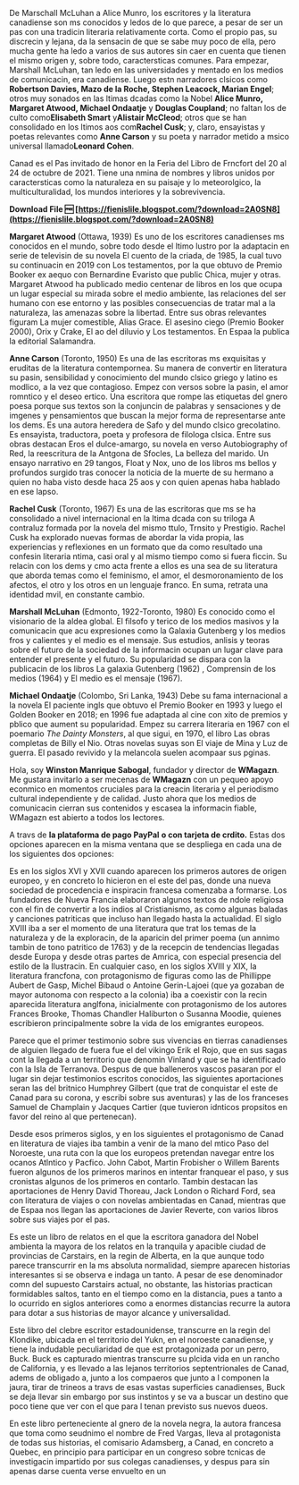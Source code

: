 
 
De Marschall McLuhan a Alice Munro, los escritores y la literatura canadiense son ms conocidos y ledos de lo que parece, a pesar de ser un pas con una tradicin literaria relativamente corta. Como el propio pas, su discrecin y lejana, da la sensacin de que se sabe muy poco de ella, pero mucha gente ha ledo a varios de sus autores sin caer en cuenta que tienen el mismo origen y, sobre todo, caractersticas comunes. Para empezar, Marshall McLuhan, tan ledo en las universidades y mentado en los medios de comunicacin, era canadiense. Luego estn narradores clsicos como **Robertson Davies, Mazo de la Roche, Stephen Leacock, Marian Engel**; otros muy sonados en las ltimas dcadas como la Nobel **Alice Munro, Margaret Atwood, Michael Ondaatje** y **Douglas Coupland**; no faltan los de culto como**Elisabeth Smart** y**Alistair McCleod**; otros que se han consolidado en los ltimos aos com**Rachel Cusk**; y, claro, ensayistas y poetas relevantes como **Anne Carson** y su poeta y narrador metido a msico universal llamado**Leonard Cohen**.
 
Canad es el Pas invitado de honor en la Feria del Libro de Frncfort del 20 al 24 de octubre de 2021. Tiene una nmina de nombres y libros unidos por caractersticas como la naturaleza en su paisaje y lo meteorolgico, la multiculturalidad, los mundos interiores y la sobrevivencia.
 
**Download File 🆓 [https://fienislile.blogspot.com/?download=2A0SN8](https://fienislile.blogspot.com/?download=2A0SN8)**


 
**Margaret Atwood** (Ottawa, 1939)
Es uno de los escritores canadienses ms conocidos en el mundo, sobre todo desde el ltimo lustro por la adaptacin en serie de televisin de su novela El cuento de la criada, de 1985, la cual tuvo su continuacin en 2019 con Los testamentos, por la que obtuvo de Premio Booker ex aequo con Bernardine Evaristo que public Chica, mujer y otras. Margaret Atwood ha publicado medio centenar de libros en los que ocupa un lugar especial su mirada sobre el medio ambiente, las relaciones del ser humano con ese entorno y las posibles consecuencias de tratar mal a la naturaleza, las amenazas sobre la libertad. Entre sus obras relevantes figuram La mujer comestible, Alias Grace. El asesino ciego (Premio Booker 2000), Orix y Crake, El ao del diluvio y Los testamentos. En Espaa la publica la editorial Salamandra.

 
**Anne Carson** (Toronto, 1950)
Es una de las escritoras ms exquisitas y eruditas de la literatura contempornea. Su manera de convertir en literatura su pasin, sensibilidad y conocimiento del mundo clsico griego y latino es modlico, a la vez que contagioso. Empez con versos sobre la pasin, el amor romntico y el deseo ertico. Una escritora que rompe las etiquetas del gnero poesa porque sus textos son la conjuncin de palabras y sensaciones y de imgenes y pensamientos que buscan la mejor forma de representarse ante los dems. Es una autora heredera de Safo y del mundo clsico grecolatino. Es ensayista, traductora, poeta y profesora de filologa clsica. Entre sus obras destacan Eros el dulce-amargo, su novela en verso Autobiography of Red, la reescritura de la Antgona de Sfocles, La belleza del marido. Un ensayo narrativo en 29 tangos, Float y Nox, uno de los libros ms bellos y profundos surgido tras conocer la noticia de la muerte de su hermano a quien no haba visto desde haca 25 aos y con quien apenas haba hablado en ese lapso.
 
**Rachel Cusk** (Toronto, 1967)
Es una de las escritoras que ms se ha consolidado a nivel internacional en la ltima dcada con su triloga A contraluz formada por la novela del mismo ttulo, Trnsito y Prestigio. Rachel Cusk ha explorado nuevas formas de abordar la vida propia, las experiencias y reflexiones en un formato que da como resultado una confesin literaria ntima, casi oral y al mismo tiempo como si fuera ficcin. Su relacin con los dems y cmo acta frente a ellos es una sea de su literatura que aborda temas como el feminismo, el amor, el desmoronamiento de los afectos, el otro y los otros en un lenguaje franco. En suma, retrata una identidad mvil, en constante cambio.
 
**Marshall McLuhan** (Edmonto, 1922-Toronto, 1980)
Es conocido como el visionario de la aldea global. El filsofo y terico de los medios masivos y la comunicacin que acu expresiones como la Galaxia Gutenberg y los medios fros y calientes y el medio es el mensaje. Sus estudios, anlisis y teoras sobre el futuro de la sociedad de la informacin ocupan un lugar clave para entender el presente y el futuro. Su popularidad se dispara con la publicacin de los libros La galaxia Gutenberg (1962) , Comprensin de los medios (1964) y El medio es el mensaje (1967).
 
**Michael Ondaatje** (Colombo, Sri Lanka, 1943)
Debe su fama internacional a la novela El paciente ingls que obtuvo el Premio Booker en 1993 y luego el Golden Booker en 2018; en 1996 fue adaptada al cine con xito de premios y pblico que aument su popularidad. Empez su carrera literaria en 1967 con el poemario *The Dainty Monsters*, al que sigui, en 1970, el libro Las obras completas de Billy el Nio. Otras novelas suyas son El viaje de Mina y Luz de guerra. El pasado revivido y la melancola suelen acompaar sus pginas.
 
Hola, soy **Winston Manrique Sabogal**, fundador y director de **WMagazn**. Me gustara invitarlo a ser mecenas de **WMagazn** con un pequeo apoyo econmico en momentos cruciales para la creacin literaria y el periodismo cultural independiente y de calidad. Justo ahora que los medios de comunicacin cierran sus contenidos y escasea la informacin fiable, WMagazn est abierto a todos los lectores.
 
A travs de **la plataforma de pago PayPal** **o con tarjeta de crdito.** Estas dos opciones aparecen en la misma ventana que se despliega en cada una de los siguientes dos opciones:

Es en los siglos XVI y XVII cuando aparecen los primeros autores de origen europeo, y en concreto lo hicieron en el este del pas, donde una nueva sociedad de procedencia e inspiracin francesa comenzaba a formarse. Los fundadores de Nueva Francia elaboraron algunos textos de ndole religiosa con el fin de convertir a los indios al Cristianismo, as como algunas baladas y canciones patriticas que incluso han llegado hasta la actualidad. El siglo XVIII iba a ser el momento de una literatura que trat los temas de la naturaleza y de la exploracin, de la aparicin del primer poema (un annimo tambin de tono patritico de 1763) y de la recepcin de tendencias llegadas desde Europa y desde otras partes de Amrica, con especial presencia del estilo de la Ilustracin. En cualquier caso, en los siglos XVIII y XIX, la literatura francfona, con protagonismo de figuras como las de Phillippe Aubert de Gasp, Michel Bibaud o Antoine Gerin-Lajoei (que ya gozaban de mayor autonoma con respecto a la colonia) iba a coexistir con la recin aparecida literatura anglfona, inicialmente con protagonismo de los autores Frances Brooke, Thomas Chandler Haliburton o Susanna Moodie, quienes escribieron principalmente sobre la vida de los emigrantes europeos.
 
Parece que el primer testimonio sobre sus vivencias en tierras canadienses de alguien llegado de fuera fue el del vikingo Erik el Rojo, que en sus sagas cont la llegada a un territorio que denomin Vinland y que se ha identificado con la Isla de Terranova. Despus de que balleneros vascos pasaran por el lugar sin dejar testimonios escritos conocidos, las siguientes aportaciones seran las del britnico Humphrey Gilbert (que trat de conquistar el este de Canad para su corona, y escribi sobre sus aventuras) y las de los franceses Samuel de Champlain y Jacques Cartier (que tuvieron idnticos propsitos en favor del reino al que pertenecan).
 
Desde esos primeros siglos, y en los siguientes el protagonismo de Canad en literatura de viajes iba tambin a venir de la mano del mtico Paso del Noroeste, una ruta con la que los europeos pretendan navegar entre los ocanos Atlntico y Pacfico. John Cabot, Martin Frobisher o Willem Barents fueron algunos de los primeros marinos en intentar franquear el paso, y sus cronistas algunos de los primeros en contarlo. Tambin destacan las aportaciones de Henry David Thoreau, Jack London o Richard Ford, sea con literatura de viajes o con novelas ambientadas en Canad, mientras que de Espaa nos llegan las aportaciones de Javier Reverte, con varios libros sobre sus viajes por el pas.
 
Es este un libro de relatos en el que la escritora ganadora del Nobel ambienta la mayora de los relatos en la tranquila y apacible ciudad de provincias de Carstairs, en la regin de Alberta, en la que aunque todo parece transcurrir en la ms absoluta normalidad, siempre aparecen historias interesantes si se observa e indaga un tanto. A pesar de ese denominador comn del supuesto Carstairs actual, no obstante, las historias practican formidables saltos, tanto en el tiempo como en la distancia, pues a tanto a lo ocurrido en siglos anteriores como a enormes distancias recurre la autora para dotar a sus historias de mayor alcance y universalidad.
 
Este libro del clebre escritor estadounidense, transcurre en la regin del Klondike, ubicada en el territorio del Yukn, en el noroeste canadiense, y tiene la indudable peculiaridad de que est protagonizada por un perro, Buck. Buck es capturado mientras transcurre su plcida vida en un rancho de California, y es llevado a las lejanos territorios septentrionales de Canad, adems de obligado a, junto a los compaeros que junto a l componen la jaura, tirar de trineos a travs de esas vastas superficies canadienses, Buck se deja llevar sin embargo por sus instintos y se va a buscar un destino que poco tiene que ver con el que para l tenan previsto sus nuevos dueos.
 
En este libro perteneciente al gnero de la novela negra, la autora francesa que toma como seudnimo el nombre de Fred Vargas, lleva al protagonista de todas sus historias, el comisario Adamsberg, a Canad, en concreto a Quebec, en principio para participar en un congreso sobre tcnicas de investigacin impartido por sus colegas canadienses, y despus para sin apenas darse cuenta verse envuelto en un